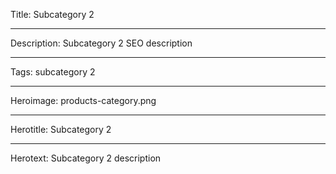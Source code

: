 Title: Subcategory 2

----

Description: Subcategory 2 SEO description

----

Tags: subcategory 2

----

Heroimage: products-category.png

----

Herotitle: Subcategory 2

----

Herotext: Subcategory 2 description
